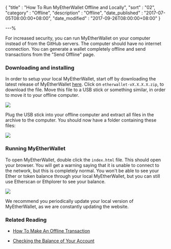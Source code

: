 {
"title"       : "How To Run MyEtherWallet Offline and Locally",
"sort"        : "02",
"category"    : "Offline",
"description" : "Offline",
"date_published" : "2017-07-05T08:00:00+08:00",
"date_modified"  : "2017-09-26T08:00:00+08:00"
}

---%


For increased security, you can run MyEtherWallet on your computer instead of from the GitHub servers. The computer should have no internet connection. You can generate a wallet completely offline and send transactions from the "Send Offline" page.

### Downloading and installing
In order to setup your local MyEtherWallet, start off by downloading the latest release of MyEtherWallet [here](https://github.com/kvhnuke/etherwallet/releases/latest). Click on `etherwallet-vX.X.X.X.zip`, to download the file. Move this file to a USB stick or something similar, in order to move it to your offline computer.

![](../images/offline/running-myetherwallet-locally-01.png)

Plug the USB stick into your offline computer and extract all files in the archive to the computer. You should now have a folder containing these files:

![](../images/offline/running-myetherwallet-locally-02.png)

### Running MyEtherWallet
To open MyEtherWallet, double click the `index.html` file. This should open your browser. You will get a warning saying that it is unable to connect to the network, but this is completely normal. You won't be able to see your Ether or token balance through your local MyEtherWallet, but you can still use Etherscan or Ethplorer to see your balance.

![](../images/offline/running-myetherwallet-locally-03.png)

We recommend you periodically update your local version of MyEtherWallet, as we are constantly updating the website.

### Related Reading

* [How To Make An Offline Transaction](https://myetherwallet.github.io/knowledge-base/offline/making-offline-transaction-on-myetherwallet.html)

* [Checking the Balance of Your Account](https://myetherwallet.github.io/knowledge-base/getting-started/checking-balance-of-my-account.html)

